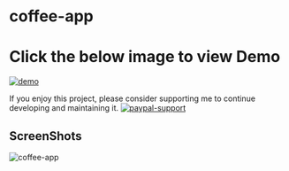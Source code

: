 # coffee-app

# Click the below image to view Demo 
[![demo](https://user-images.githubusercontent.com/32667635/69485030-51c90800-0e60-11ea-941b-8273e42d9f0a.png)](https://shubham1204.github.io/coffee-app/)

If you enjoy this project, please consider supporting me to continue developing and maintaining it.
[![paypal-support](https://user-images.githubusercontent.com/32667635/71374712-b3a49b00-25e1-11ea-944e-ff5f4a0b6cfe.jpg)](https://paypal.me/shubhamgupta1204)

## ScreenShots
![coffee-app](https://user-images.githubusercontent.com/32667635/73860285-56973880-4861-11ea-9b1d-2eebfd00e558.png)

